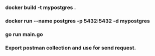### docker build -t mypostgres .

### docker run --name postgres -p 5432:5432 -d mypostgres

### go run main.go

### Export postman collection and use for send request.
